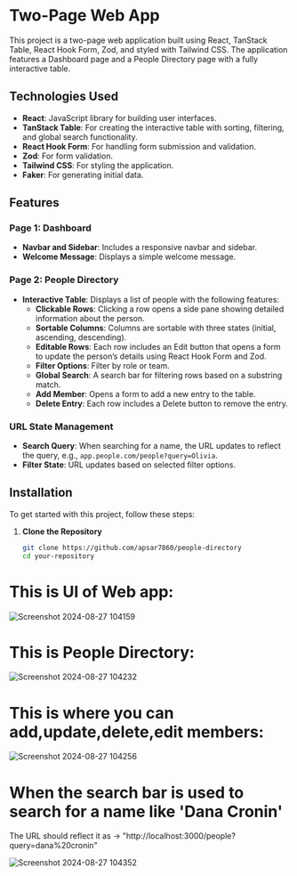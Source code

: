 # Two-Page Web App

This project is a two-page web application built using React, TanStack Table, React Hook Form, Zod, and styled with Tailwind CSS. The application features a Dashboard page and a People Directory page with a fully interactive table.

## Technologies Used

- **React**: JavaScript library for building user interfaces.
- **TanStack Table**: For creating the interactive table with sorting, filtering, and global search functionality.
- **React Hook Form**: For handling form submission and validation.
- **Zod**: For form validation.
- **Tailwind CSS**: For styling the application.
- **Faker**: For generating initial data.

## Features

### Page 1: Dashboard

- **Navbar and Sidebar**: Includes a responsive navbar and sidebar.
- **Welcome Message**: Displays a simple welcome message.

### Page 2: People Directory

- **Interactive Table**: Displays a list of people with the following features:
  - **Clickable Rows**: Clicking a row opens a side pane showing detailed information about the person.
  - **Sortable Columns**: Columns are sortable with three states (initial, ascending, descending).
  - **Editable Rows**: Each row includes an Edit button that opens a form to update the person’s details using React Hook Form and Zod.
  - **Filter Options**: Filter by role or team.
  - **Global Search**: A search bar for filtering rows based on a substring match.
  - **Add Member**: Opens a form to add a new entry to the table.
  - **Delete Entry**: Each row includes a Delete button to remove the entry.

### URL State Management

- **Search Query**: When searching for a name, the URL updates to reflect the query, e.g., `app.people.com/people?query=Olivia`.
- **Filter State**: URL updates based on selected filter options.

## Installation

To get started with this project, follow these steps:

1. **Clone the Repository**

   ```bash
   git clone https://github.com/apsar7860/people-directory
   cd your-repository

# This is UI of Web app:

![Screenshot 2024-08-27 104159](https://github.com/user-attachments/assets/3b5a6211-716f-466f-b11d-d59541ac903b)

# This is People Directory:

![Screenshot 2024-08-27 104232](https://github.com/user-attachments/assets/969b17fa-f145-46c4-ab9b-9ccac7faf11b)

# This is where you can add,update,delete,edit members:

![Screenshot 2024-08-27 104256](https://github.com/user-attachments/assets/b499ecc4-e603-4665-aaa2-155e96ae7003)

# When the search bar is used to search for a name like 'Dana Cronin' 
The URL should reflect it as -> "http://localhost:3000/people?query=dana%20cronin"

![Screenshot 2024-08-27 104352](https://github.com/user-attachments/assets/f1b33276-9540-429a-8583-a813669fde46)
